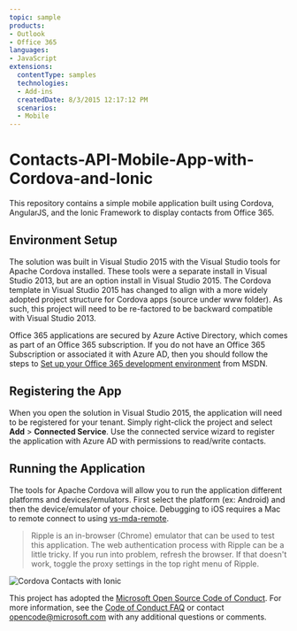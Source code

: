 ```yaml
---
topic: sample
products:
- Outlook
- Office 365
languages:
- JavaScript
extensions:
  contentType: samples
  technologies:
  - Add-ins
  createdDate: 8/3/2015 12:17:12 PM
  scenarios:
  - Mobile
---
```

# Contacts-API-Mobile-App-with-Cordova-and-Ionic
This repository contains a simple mobile application built using  Cordova, AngularJS, and the Ionic Framework to display contacts from Office 365.
## Environment Setup ##
The solution was built in Visual Studio 2015 with the Visual Studio tools for Apache Cordova installed. These tools were a separate install in Visual Studio 2013, but are an option install in Visual Studio 2015. The Cordova template in Visual Studio 2015 has changed to align with a more widely adopted project structure for Cordova apps (source under www folder). As such, this project will need to be re-factored to be backward compatible with Visual Studio 2013.

Office 365 applications are secured by Azure Active Directory, which comes as part of an Office 365 subscription. If you do not have an Office 365 Subscription or associated it with Azure AD, then you should follow the steps to [Set up your Office 365 development environment](https://msdn.microsoft.com/office/office365/HowTo/setup-development-environment "Set up your Office 365 development environment") from MSDN.

## Registering the App ##
When you open the solution in Visual Studio 2015, the application will need to be registered for your tenant. Simply right-click the project and select **Add** > **Connected Service**. Use the connected service wizard to register the application with Azure AD with permissions to read/write contacts.
## Running the Application ##
The tools for Apache Cordova will allow you to run the application different platforms and devices/emulators. First select the platform (ex: Android) and then the device/emulator of your choice. Debugging to iOS requires a Mac to remote connect to using [vs-mda-remote](https://www.npmjs.com/package/vs-mda-remote "vs-mda-remote").

> Ripple is an in-browser (Chrome) emulator that can be used to test this application. The web authentication process with Ripple can be a little tricky. If you run into problem, refresh the browser. If that doesn't work, toggle the proxy settings in the top right menu of Ripple.

![Cordova Contacts with Ionic](http://i.imgur.com/qOF7y0w.png)



This project has adopted the [Microsoft Open Source Code of Conduct](https://opensource.microsoft.com/codeofconduct/). For more information, see the [Code of Conduct FAQ](https://opensource.microsoft.com/codeofconduct/faq/) or contact [opencode@microsoft.com](mailto:opencode@microsoft.com) with any additional questions or comments.
